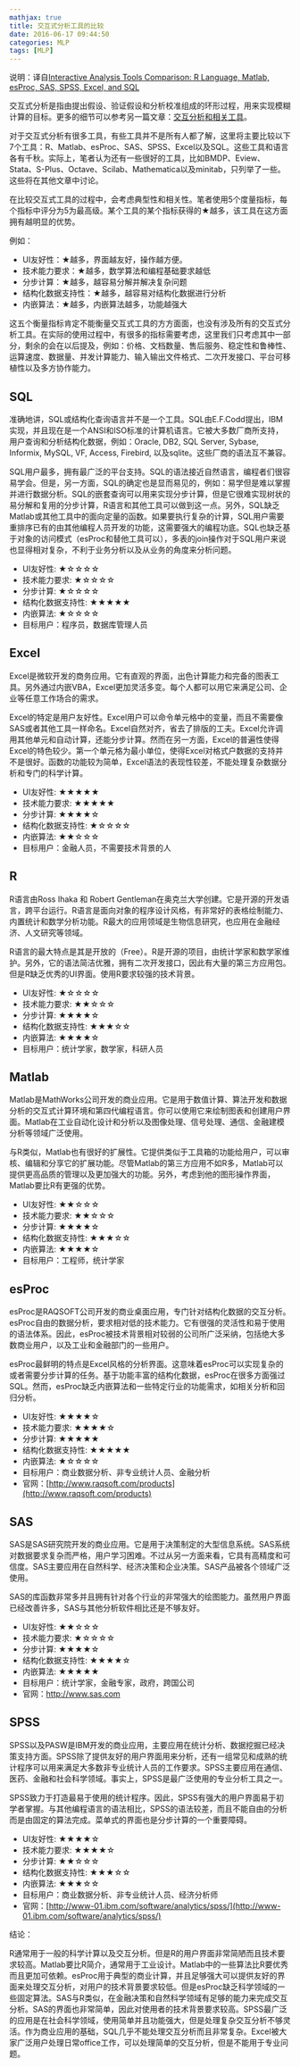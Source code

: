 ```yaml
---
mathjax: true
title: 交互式分析工具的比较
date: 2016-06-17 09:44:50
categories: MLP
tags: [MLP]
---
```


说明：译自[Interactive Analysis Tools Comparison: R Language, Matlab, esProc, SAS, SPSS, Excel, and SQL](http://www.smartdatacollective.com/raqsoft/78711/interactive-analysis-tools-comparison-r-language-matlab-esproc-sas-spss-excel-and-sql)

交互式分析是指由提出假设、验证假设和分析校准组成的环形过程，用来实现模糊计算的目标。更多的细节可以参考另一篇文章：[交互分析和相关工具]()。

对于交互式分析有很多工具，有些工具并不是所有人都了解，这里将主要比较以下7个工具：R、Matlab、esProc、SAS、SPSS、Excel以及SQL。这些工具和语言各有千秋。实际上，笔者认为还有一些很好的工具，比如BMDP、Eview、Stata、S-Plus、Octave、Scilab、Mathematica以及minitab，只列举了一些。这些将在其他文章中讨论。

在比较交互式工具的过程中，会考虑典型性和相关性。笔者使用5个度量指标，每个指标中评分为5为最高级。某个工具的某个指标获得的★越多，该工具在这方面拥有越明显的优势。

例如：

*	UI友好性：★越多，界面越友好，操作越方便。
*	技术能力要求：★越多，数学算法和编程基础要求越低
*	分步计算：★越多，越容易分解并解决复杂问题
*	结构化数据支持性：★越多，越容易对结构化数据进行分析
*	内嵌算法：★越多，内嵌算法越多，功能越强大

这五个衡量指标肯定不能衡量交互式工具的方方面面，也没有涉及所有的交互式分析工具。在实际的使用过程中，有很多的指标需要考虑，这里我们只考虑其中一部分，剩余的会在以后提及，例如：价格、文档数量、售后服务、稳定性和鲁棒性、运算速度、数据量、并发计算能力、输入输出文件格式、二次开发接口、平台可移植性以及多方协作能力。

## SQL

准确地讲，SQL或结构化查询语言并不是一个工具。SQL由E.F.Codd提出，IBM实现，并且现在是一个ANSI和ISO标准的计算机语言。它被大多数厂商所支持，用户查询和分析结构化数据，例如：Oracle, DB2, SQL Server, Sybase, Informix, MySQL, VF, Access, Firebird, 以及sqlite。这些厂商的语法互不兼容。

SQL用户最多，拥有最广泛的平台支持。SQL的语法接近自然语言，编程者们很容易学会。但是，另一方面，SQL的确定也是显而易见的，例如：易学但是难以掌握并进行数据分析。SQL的嵌套查询可以用来实现分步计算，但是它很难实现树状的易分解和复用的分步计算，R语言和其他工具可以做到这一点。另外，SQL缺乏Matlab或其他工具中的面向定量的函数。如果要执行复杂的计算，SQL用户需要重排序已有的由其他编程人员开发的功能，这需要强大的编程功底。SQL也缺乏基于对象的访问模式（esProc和替他工具可以），多表的join操作对于SQL用户来说也显得相对复杂，不利于业务分析以及从业务的角度来分析问题。

*	UI友好性: ★☆☆☆☆
*	技术能力要求: ★☆☆☆☆
*	分步计算: ★☆☆☆☆
*	结构化数据支持性: ★★★★★
*	内嵌算法: ★☆☆☆☆
*	目标用户：程序员，数据库管理人员

## Excel

Excel是微软开发的商务应用。它有直观的界面，出色计算能力和完备的图表工具。另外通过内嵌VBA，Excel更加灵活多变。每个人都可以用它来满足公司、企业等任意工作场合的需求。

Excel的特定是用户友好性。Excel用户可以命令单元格中的变量，而且不需要像SAS或者其他工具一样命名。Excel自然对齐，省去了排版的工夫。Excel允许调用其他单元和自动计算，还能分步计算。然而在另一方面，Excel的普遍性使得Excel的特色较少。第一个单元格为最小单位，使得Excel对格式户数据的支持并不是很好。函数的功能较为简单，Excel语法的表现性较差，不能处理复杂数据分析和专门的科学计算。


*	UI友好性: ★★★★★
*	技术能力要求: ★★★★★
*	分步计算: ★★★★☆
*	结构化数据支持性: ★☆☆☆☆
*	内嵌算法: ★★☆☆☆
*	目标用户：金融人员，不需要技术背景的人

## R

R语言由Ross Ihaka 和 Robert Gentleman在奥克兰大学创建。它是开源的开发语言，跨平台运行。R语言是面向对象的程序设计风格，有非常好的表格绘制能力、内置统计和数学分析功能。R最大的应用领域是生物信息研究，也应用在金融经济、人文研究等领域。

R语言的最大特点是其是开放的（Free）。R是开源的项目，由统计学家和数学家维护。另外，它的语法简洁优雅，拥有二次开发接口，因此有大量的第三方应用包。但是R缺乏优秀的UI界面。使用R要求较强的技术背景。

*	UI友好性: ★☆☆☆☆
*	技术能力要求: ★★☆☆☆
*	分步计算: ★★★★☆
*	结构化数据支持性: ★★★☆☆
*	内嵌算法: ★★★★☆
*	目标用户：统计学家，数学家，科研人员

## Matlab

Matlab是MathWorks公司开发的商业应用。它是用于数值计算、算法开发和数据分析的交互式计算环境和第四代编程语言。你可以使用它来绘制图表和创建用户界面。Matlab在工业自动化设计和分析以及图像处理、信号处理、通信、金融建模分析等领域广泛使用。

与R类似，Matlab也有很好的扩展性。它提供类似于工具箱的功能给用户，可以审核、编辑和分享它的扩展功能。尽管Matlab的第三方应用不如R多，Matlab可以提供更高品质的管理以及更加强大的功能。另外，考虑到他的图形操作界面，Matlab要比R有更强的优势。


*	UI友好性: ★★☆☆☆
*	技术能力要求: ★★☆☆☆
*	分步计算: ★★★★☆
*	结构化数据支持性: ★★★☆☆
*	内嵌算法: ★★★★☆
*	目标用户：工程师，统计学家

## esProc

esProc是RAQSOFT公司开发的商业桌面应用，专门针对结构化数据的交互分析。esProc自由的数据分析，要求相对低的技术能力。它有很强的灵活性和易于使用的语法体系。因此，esProc被技术背景相对较弱的公司所广泛采纳，包括绝大多数商业用户，以及工业和金融部门的一些用户。

esProc最鲜明的特点是Excel风格的分析界面。这意味着esProc可以实现复杂的或者需要分步计算的任务。基于功能丰富的结构化数据，esProc在很多方面强过SQL。然而，esProc缺乏内嵌算法和一些特定行业的功能需求，如相关分析和回归分析。


*	UI友好性: ★★★★☆
*	技术能力要求: ★★★★☆
*	分步计算: ★★★★★
*	结构化数据支持性: ★★★★★
*	内嵌算法: ★☆☆☆☆
*	目标用户：商业数据分析、非专业统计人员、金融分析
*	官网：[http://www.raqsoft.com/products](http://www.raqsoft.com/products)

## SAS


SAS是SAS研究院开发的商业应用。它是用于决策制定的大型信息系统。SAS系统对数据要求复杂而严格，用户学习困难。不过从另一方面来看，它具有高精度和可信度。SAS主要应用在自然科学、经济决策和企业决策。SAS产品被各个领域广泛使用。

SAS的库函数非常多并且拥有针对各个行业的非常强大的绘图能力。虽然用户界面已经改善许多，SAS与其他分析软件相比还是不够友好。

*	UI友好性: ★★☆☆☆
*	技术能力要求: ★☆☆☆☆
*	分步计算: ★★★★☆
*	结构化数据支持性: ★★★★☆
*	内嵌算法: ★★★★★
*	目标用户：统计学家，金融专家，政府，跨国公司
*	官网：[http://www.sas.com
](http://www.sas.com
)

## SPSS

SPSS以及PASW是IBM开发的商业应用，主要应用在统计分析、数据挖掘已经决策支持方面。SPSS除了提供友好的用户界面用来分析，还有一组常见和成熟的统计程序可以用来满足大多数非专业统计人员的工作要求。SPSS主要应用在通信、医药、金融和社会科学领域。事实上，SPSS是最广泛使用的专业分析工具之一。

SPSS致力于打造最易于使用的统计程序。因此，SPSS有强大的用户界面易于初学者掌握。与其他编程语言的语法相比，SPSS的语法较差，而且不能自由的分析而是由固定的算法完成。菜单式的界面也是分步计算的一个重要障碍。

*	UI友好性: ★★★★☆
*	技术能力要求: ★★★★☆
*	分步计算: ★★☆☆☆
*	结构化数据支持性: ★★★☆☆
*	内嵌算法: ★★★☆☆
*	目标用户：商业数据分析、非专业统计人员、经济分析师
*	官网：[http://www-01.ibm.com/software/analytics/spss/](http://www-01.ibm.com/software/analytics/spss/)

结论：

R通常用于一般的科学计算以及交互分析。但是R的用户界面非常简陋而且技术要求较高。Matlab要比R简介，通常用于工业设计。Matlab中的一些算法比R要优秀而且更加可依赖。esProc用于典型的商业计算，并且足够强大可以提供友好的界面来处理交互分析，对用户的技术背景要求较低。但是esProc缺乏科学领域的一些固定算法。SAS与R类似，在金融决策和自然科学领域有足够的能力来完成交互分析。SAS的界面也非常简单，因此对使用者的技术背景要求较高。SPSS最广泛的应用是在社会科学领域，使用简单并且功能强大，但是处理复杂交互分析不够灵活。作为商业应用的基础，SQL几乎不能处理交互分析而且非常复杂。Excel被大家广泛用户处理日常office工作，可以处理简单的交互分析，但是不能用于专业问题。

